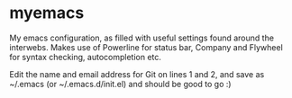 # myemacs


My emacs configuration, as filled with useful settings found around the interwebs. Makes use of Powerline for status bar, Company and Flywheel for syntax checking, autocompletion etc.

Edit the name and email address for Git on lines 1 and 2, and save as ~/.emacs (or ~/.emacs.d/init.el) and should be good to go :)

